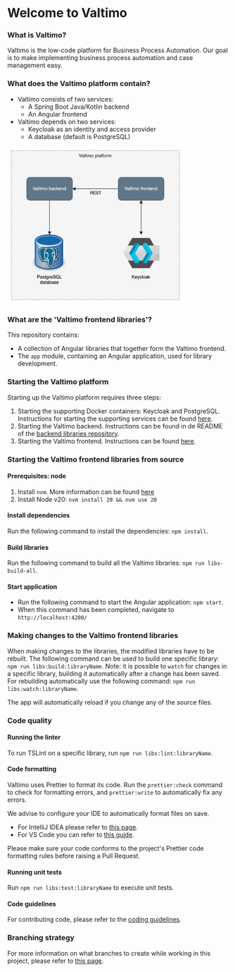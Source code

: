 # Welcome to Valtimo

### What is Valtimo?

Valtimo is the low-code platform for Business Process Automation. Our goal is to make implementing
business process automation and case management easy.

### What does the Valtimo platform contain?

- Valtimo consists of two services:
  - A Spring Boot Java/Kotlin backend
  - An Angular frontend
- Valtimo depends on two services:
  - Keycloak as an identity and access provider
  - A database (default is PostgreSQL)

<img src="images/valtimo-platform.png" width="400" alt="Valtimo platform"/>

### What are the 'Valtimo frontend libraries'?

This repository contains:

- A collection of Angular libraries that together form the Valtimo frontend.
- The `app` module, containing an Angular application, used for library development.

### Starting the Valtimo platform

Starting up the Valtimo platform requires three steps:

1. Starting the supporting Docker containers: Keycloak and PostgreSQL. Instructions for starting the
   supporting services can be found
   [here](app/gzac/README.md#start-docker-containers-for-supporting-services).
2. Starting the Valtimo backend. Instructions can be found in de README of the
   [backend libraries repository](https://github.com/valtimo-platform/valtimo-backend-libraries).
3. Starting the Valtimo frontend. Instructions can be found
   [here](#starting-the-valtimo-frontend-libraries-from-source).

### Starting the Valtimo frontend libraries from source

#### Prerequisites: node

1. Install `nvm`. More information can be found [here](https://github.com/nvm-sh/nvm)
2. Install Node v20: `nvm install 20 && nvm use 20`

#### Install dependencies

Run the following command to install the dependencies: `npm install`.

#### Build libraries

Run the following command to build all the Valtimo libraries: `npm run libs-build-all`.

#### Start application

- Run the following command to start the Angular application: `npm start`.
- When this command has been completed, navigate to `http://localhost:4200/`

### Making changes to the Valtimo frontend libraries

When making changes to the libraries, the modified libraries have to be rebuilt. The following
command can be used to build one specific library: `npm run libs:build:libraryName`. Note: it is
possible to `watch` for changes in a specific library, building it automatically after a change has
been saved. For rebuilding automatically use the following command:
`npm run libs:watch:libraryName`.

The app will automatically reload if you change any of the source files.

### Code quality

#### Running the linter

To run TSLint on a specific library, run `npm run libs:lint:libraryName`.

#### Code formatting

Valtimo uses Prettier to format its code. Run the `prettier:check` command to check for formatting
errors, and `prettier:write` to automatically fix any errors.

We advise to configure your IDE to automatically format files on save.

- For IntelliJ IDEA please refer to
  [this page](https://www.jetbrains.com/help/idea/prettier.html#ws_prettier_install).
- For VS Code you can refer to
  [this guide](https://scottsauber.com/2017/06/10/prettier-format-on-save-never-worry-about-formatting-javascript-again/).

Please make sure your code conforms to the project's Prettier code formatting rules before raising a
Pull Request.

#### Running unit tests

Run `npm run libs:test:libraryName` to execute unit tests.

#### Code guidelines

For contributing code, please refer to the [coding guidelines](CODING-GUIDELINES.md).

### Branching strategy

For more information on what branches to create while working in this project, please refer to
[this page](https://github.com/valtimo-platform/valtimo-documentation/blob/next-minor/contributing/branching-and-release-strategy.md).

<!--- TODO: change url --->
